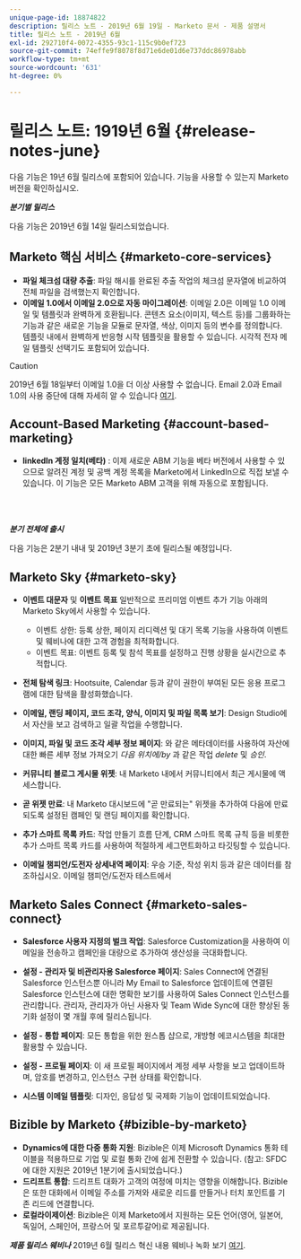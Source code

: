 ```yaml
---
unique-page-id: 18874822
description: 릴리스 노트 - 2019년 6월 19일 - Marketo 문서 - 제품 설명서
title: 릴리스 노트 - 2019년 6월
exl-id: 292710f4-0072-4355-93c1-115c9b0ef723
source-git-commit: 74effe9f8078f8d71e6de01d6e737ddc86978abb
workflow-type: tm+mt
source-wordcount: '631'
ht-degree: 0%

---
```


# 릴리스 노트: 1919년 6월 {#release-notes-june}

다음 기능은 19년 6월 릴리스에 포함되어 있습니다. 기능을 사용할 수 있는지 Marketo 버전을 확인하십시오.

**_분기별 릴리스_**

다음 기능은 2019년 6월 14일 릴리스되었습니다.

## Marketo 핵심 서비스 {#marketo-core-services}

* **파일 체크섬 대량 추출**: 파일 해시를 완료된 추출 작업의 체크섬 문자열에 비교하여 전체 파일을 검색했는지 확인합니다.
* **이메일 1.0에서 이메일 2.0으로 자동 마이그레이션**: 이메일 2.0은 이메일 1.0 이메일 및 템플릿과 완벽하게 호환됩니다. 콘텐츠 요소(이미지, 텍스트 등)를 그룹화하는 기능과 같은 새로운 기능을 모듈로 문자열, 색상, 이미지 등의 변수를 정의합니다. 템플릿 내에서 완벽하게 반응형 시작 템플릿을 활용할 수 있습니다. 시각적 전자 메일 템플릿 선택기도 포함되어 있습니다.

>[!CAUTION]
>
>2019년 6월 18일부터 이메일 1.0을 더 이상 사용할 수 없습니다. Email 2.0과 Email 1.0의 사용 중단에 대해 자세히 알 수 있습니다 [여기](https://nation.marketo.com/docs/DOC-7038).

## Account-Based Marketing {#account-based-marketing}

* **linkedIn 계정 일치(베타)** : 이제 새로운 ABM 기능을 베타 버전에서 사용할 수 있으므로 알려진 계정 및 공백 계정 목록을 Marketo에서 LinkedIn으로 직접 보낼 수 있습니다. 이 기능은 모든 Marketo ABM 고객을 위해 자동으로 포함됩니다.

<br> 

**_분기 전체에 출시_**

다음 기능은 2분기 내내 및 2019년 3분기 초에 릴리스될 예정입니다.

## Marketo Sky {#marketo-sky}

* **이벤트 대문자** 및 **이벤트 목표** 일반적으로 프리미엄 이벤트 추가 기능 아래의 Marketo Sky에서 사용할 수 있습니다.

   * 이벤트 상한: 등록 상한, 페이지 리디렉션 및 대기 목록 기능을 사용하여 이벤트 및 웨비나에 대한 고객 경험을 최적화합니다.
   * 이벤트 목표: 이벤트 등록 및 참석 목표를 설정하고 진행 상황을 실시간으로 추적합니다.

* **전체 탐색 링크**: Hootsuite, Calendar 등과 같이 권한이 부여된 모든 응용 프로그램에 대한 탐색을 활성화했습니다.
* **이메일, 랜딩 페이지, 코드 조각, 양식, 이미지 및 파일 목록 보기**: Design Studio에서 자산을 보고 검색하고 일괄 작업을 수행합니다.
* **이미지, 파일 및 코드 조각 세부 정보 페이지**: 와 같은 메타데이터를 사용하여 자산에 대한 빠른 세부 정보 가져오기 _다음 위치에/by_ 과 같은 작업 _delete_ 및 _승인_.
* **커뮤니티 블로그 게시물 위젯**: 내 Marketo 내에서 커뮤니티에서 최근 게시물에 액세스합니다.
* **곧 위젯 만료**: 내 Marketo 대시보드에 &quot;곧 만료되는&quot; 위젯을 추가하여 다음에 만료되도록 설정된 캠페인 및 랜딩 페이지를 확인합니다.
* **추가 스마트 목록 카드**: 작업 만들기 흐름 단계, CRM 스마트 목록 규칙 등을 비롯한 추가 스마트 목록 카드를 사용하여 적절하게 세그먼트화하고 타깃팅할 수 있습니다.
* **이메일 챔피언/도전자 상세내역 페이지**: 우승 기준, 작성 위치 등과 같은 데이터를 참조하십시오. 이메일 챔피언/도전자 테스트에서

## Marketo Sales Connect {#marketo-sales-connect}

* **Salesforce 사용자 지정의 벌크 작업**: Salesforce Customization을 사용하여 이메일을 전송하고 캠페인을 대량으로 추가하여 생산성을 극대화합니다.
* **설정 - 관리자 및 비관리자용 Salesforce 페이지**: Sales Connect에 연결된 Salesforce 인스턴스뿐 아니라 My Email to Salesforce 업데이트에 연결된 Salesforce 인스턴스에 대한 명확한 보기를 사용하여 Sales Connect 인스턴스를 관리합니다. 관리자, 관리자가 아닌 사용자 및 Team Wide Sync에 대한 향상된 동기화 설정이 몇 개월 후에 릴리스됩니다.
* **설정 - 통합 페이지**: 모든 통합을 위한 원스톱 샵으로, 개방형 에코시스템을 최대한 활용할 수 있습니다.
* **설정 - 프로필 페이지**: 이 새 프로필 페이지에서 계정 세부 사항을 보고 업데이트하며, 암호를 변경하고, 인스턴스 구현 상태를 확인합니다.

* **시스템 이메일 템플릿**: 디자인, 응답성 및 국제화 기능이 업데이트되었습니다.

## Bizible by Marketo {#bizible-by-marketo}

* **Dynamics에 대한 다중 통화 지원**: Bizible은 이제 Microsoft Dynamics 통화 테이블을 적용하므로 기업 및 로컬 통화 간에 쉽게 전환할 수 있습니다. (참고: SFDC에 대한 지원은 2019년 1분기에 출시되었습니다.)
* **드리프트 통합**: 드리프트 대화가 고객의 여정에 미치는 영향을 이해합니다. Bizible은 또한 대화에서 이메일 주소를 가져와 새로운 리드를 만들거나 터치 포인트를 기존 리드에 연결합니다.
* **로컬라이제이션**: Bizible은 이제 Marketo에서 지원하는 모든 언어(영어, 일본어, 독일어, 스페인어, 프랑스어 및 포르투갈어)로 제공됩니다.

***제품 릴리스 웨비나*** 2019년 6월 릴리스 혁신 내용 웨비나 녹화 보기 [여기](https://engage.marketo.com/Marketo-June-Product-Release-2019-On-Demand.html).
